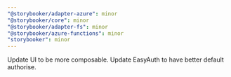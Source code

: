 ```yaml
---
"@storybooker/adapter-azure": minor
"@storybooker/core": minor
"@storybooker/adapter-fs": minor
"@storybooker/azure-functions": minor
"storybooker": minor
---
```


Update UI to be more composable. Update EasyAuth to have better default authorise.
